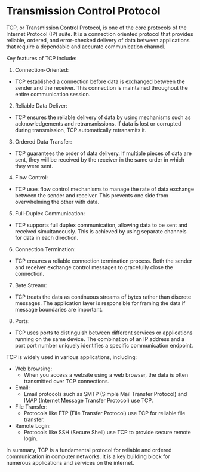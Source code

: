 # Transmission Control Protocol

TCP, or Transmission Control Protocol, is one of the core protocols of the
Internet Protocol (IP) suite. It is a connection oriented protocol that
provides reliable, ordered, and error-checked delivery of data between
applications that require a dependable and accurate communication channel.

Key features of TCP include:

1. Connection-Oriented:
- TCP established a connection before data is exchanged between the sender
and the receiver. This connection is maintained throughout the entire
communication session.

2. Reliable Data Deliver:
- TCP ensures the reliable delivery of data by using mechanisms such as
acknowledgements and retransmissions. If data is lost or corrupted during
transmission, TCP automatically retransmits it.

3. Ordered Data Transfer:
- TCP guarantees the order of data delivery. If multiple pieces of data are
sent, they will be received by the receiver in the same order in which they
were sent.

4. Flow Control:
- TCP uses flow control mechanisms to manage the rate of data exchange
between the sender and receiver. This prevents one side from overwhelming the
other with data.

5. Full-Duplex Communication:
- TCP supports full duplex communication, allowing data to be sent and
received simultaneously. This is achieved by using separate channels for
data in each direction.

6. Connection Termination:
- TCP ensures a reliable connection termination process. Both the sender and
receiver exchange control messages to gracefully close the connection.

7. Byte Stream:
- TCP treats the data as continuous streams of bytes rather than discrete
messages. The application layer is responsible for framing the data if
message boundaries are important.

8. Ports:
- TCP uses ports to distinguish between different services or applications
running on the same device. The combination of an IP address and a port
port number uniquely identifies a specific communication endpoint.

TCP is widely used in various applications, including:

- Web browsing:
  - When you access a website using a web browser, the data is often
  transmitted over TCP connections.
- Email:
  - Email protocols such as SMTP (Simple Mail Transfer Protocol) and IMAP
  (Internet Message Transfer Protocol) use TCP.
- File Transfer:
  - Protocols like FTP (File Transfer Protocol) use TCP for reliable file
  transfer.
- Remote Login:
  - Protocols like SSH (Secure Shell) use TCP to provide secure remote login.

In summary, TCP is a fundamental protocol for reliable and ordered
communication in computer networks. It is a key building block for numerous
applications and services on the internet.
